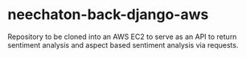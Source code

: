 # neechaton-back-django-aws
Repository to be cloned into an AWS EC2 to serve as an API to return sentiment analysis and aspect based sentiment analysis via requests.
